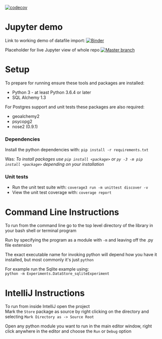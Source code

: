 [![codecov](https://codecov.io/gh/debrief/python-import-library/branch/develop/graph/badge.svg)](https://codecov.io/gh/debrief/python-import-library)

# Jupyter demo

Link to working demo of datafile import: [![Binder](https://mybinder.org/badge_logo.svg)](https://mybinder.org/v2/gh/debrief/python-import-library/master?filepath=jupyter%2FDataStore_sqliteExperiment.ipynb)

Placeholder for live Jupyter view of whole repo
[![Master branch](https://mybinder.org/badge_logo.svg)](https://mybinder.org/v2/gh/debrief/python-import-library/master)

# Setup

To prepare for running ensure these tools and packages are installed:
* Python 3 - at least Python 3.6.4 or later
* SQL Alchemy 1.3

For Postgres support and unit tests these packages are also required:
* geoalchemy2
* psycopg2
* nose2 (0.9.1)

### Dependencies

Install the python dependencies with: `pip install -r requirements.txt`

Was: _To install packages use `pip install <package>` or `py -3 -m pip install <package>` depending on your installation_

### Unit tests

* Run the unit test suite with:  `coverage3 run -m unittest discover -v`
* View the unit test coverage with: `coverage report`

# Command Line Instructions

To run from the command line go to the top level directory of the library in your bash shell or terminal program

Run by specifying the program as a module with `-m` and leaving off the .py file extension

The exact executable name for invoking python will depend how you have it installed, but most commonly it's just `python`
  
For example run the Sqlite example using:  
```python -m Experiments.DataStore_sqliteExperiment```

# IntelliJ Instructions

To run from inside IntelliJ open the project  
Mark the `Store` package as source by right clicking on the directory and selecting `Mark Directory as -> Source Root`

Open any python module you want to run in the main editor window, right click anywhere in the editor and choose the `Run` or `Debug` option


